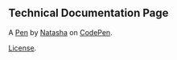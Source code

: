 Technical Documentation Page
----------------------------


A [Pen](https://codepen.io/TashaK/pen/zbJbdw) by [Natasha](https://codepen.io/TashaK) on [CodePen](https://codepen.io).

[License](https://codepen.io/TashaK/pen/zbJbdw/license).
